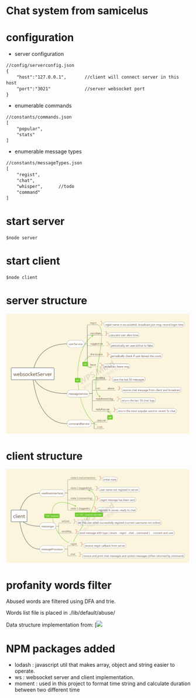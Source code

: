 # Chat system from samicelus


# configuration

- server configuration

```
//config/serverconfig.json
{
    "host":"127.0.0.1",       //client will connect server in this host 
    "port":"3021"             //server websocket port
}
```

- enumerable commands

```
//constants/commands.json
[
    "popular",
    "stats"
]
```

- enumerable message types

```
//constants/messageTypes.json
[
    "regist",
    "chat",
    "whisper",      //todo
    "command"
]
```

# start server

```
$node server
```

# start client

```
$node client
```

# server structure

[![](https://github.com/Samicelus/cc-be-chat-test/blob/master/src/websocketServer.png)](https://github.com/Samicelus/cc-be-chat-test/blob/master/src/websocketServer.png "websocketServer")


# client structure

[![](https://github.com/Samicelus/cc-be-chat-test/blob/master/src/client.png)](https://github.com/Samicelus/cc-be-chat-test/blob/master/src/client.png "websocketServer")


# profanity words filter

Abused words are filtered using DFA and trie.

Words list file is placed in ./lib/default/abuse/

Data structure implementation from:
[![](https://github.com/trekhleb/javascript-algorithms)

# NPM packages added

- lodash :  javascript util that makes array, object and string easier to operate.
- ws     :  websocket server and client implementation. 
- moment :  used in this project to format time string and calculate duration between two different time



